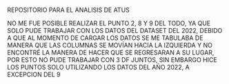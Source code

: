 REPOSITORIO PARA EL ANALISIS DE ATUS

NO ME FUE POSIBLE REALIZAR EL PUNTO 2, 8 Y 9 DEL TODO, YA QUE SOLO PUDE TRABAJAR CON LOS DATOS DEL DATASET DEL 2022, DEBIDO A QUE AL MOMENTO DE CARGAR LOS DATOS SE ME TABULABA 
DE MANERA QUE LAS COLUMNAS SE MOVÍAN HACIA LA IZQUIERDA Y NO ENCONTRÉ LA MANERA DE HACER QUE SE REGRESARAN A SU LUGAR, POR ESTO NO PUDE TRABAJAR CON 3 DF JUNTOS, SIN EMBARGO HICE LOS
PUNTOS SOLO UTILIZANDO LOS DATOS DEL AÑO 2022, A EXCEPCION DEL 9

